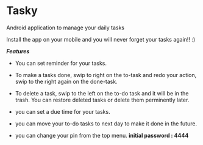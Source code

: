 # Tasky
Android application to manage your daily tasks

Install the app on your mobile and you will never forget your tasks again!! :)

***Features***

* You can set reminder for your tasks.

* To make a tasks done, swip to right on the to-task and redo your action, swip to the right again on the done-task.

* To delete a task, swip to the left on the to-do task and it will be in the trash. You can restore deleted tasks or delete them perminently later.

* you can set a due time for your tasks.

* you can move your to-do tasks to next day to make it done in the future.

* you can change your pin from the top menu.
**initial password : 4444**
